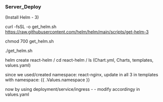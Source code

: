 ### Server_Deploy

(Install Helm - 3)

curl -fsSL -o get_helm.sh https://raw.githubusercontent.com/helm/helm/main/scripts/get-helm-3

chmod 700 get_helm.sh

./get_helm.sh

helm create react-helm / cd react-helm / ls (Chart.yml, Charts, templates, values.yaml)

since we used/created namespace: react-nginx, update in all 3 in templates with namespace: {{ .Values.namespace }}

now by using deployment/service/ingress  - - modify accordingy in values.yaml




